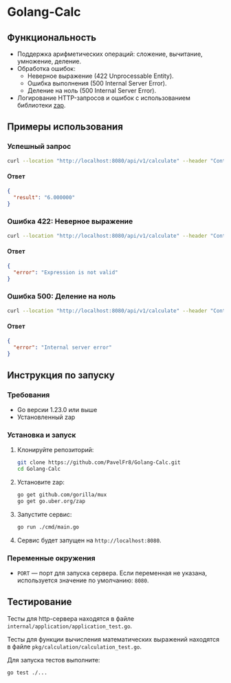 # Golang-Calc

## Функциональность

- Поддержка арифметических операций: сложение, вычитание, умножение, деление.
- Обработка ошибок:
  - Неверное выражение (422 Unprocessable Entity).
  - Ошибка выполнения (500 Internal Server Error).
  - Деление на ноль (500 Internal Server Error).
- Логирование HTTP-запросов и ошибок с использованием библиотеки [zap](https://github.com/uber-go/zap).

## Примеры использования

### Успешный запрос

```bash
curl --location "http://localhost:8080/api/v1/calculate" --header "Content-Type: application/json" --data "{\"expression\": \"2+2*2\"}"
```

#### Ответ

```json
{
  "result": "6.000000"
}
```

### Ошибка 422: Неверное выражение

```bash
curl --location "http://localhost:8080/api/v1/calculate" --header "Content-Type: application/json" --data "{\"expression\": \"2+\"}"
```

#### Ответ

```json
{
  "error": "Expression is not valid"
}
```

### Ошибка 500: Деление на ноль

```bash
curl --location "http://localhost:8080/api/v1/calculate" --header "Content-Type: application/json" --data "{\"expression\": \"999/0\"}"
```

#### Ответ

```json
{
  "error": "Internal server error"
}
```

## Инструкция по запуску

### Требования

- Go версии 1.23.0 или выше
- Установленный zap

### Установка и запуск

1. Клонируйте репозиторий:

   ```bash
   git clone https://github.com/PavelFr8/Golang-Calc.git
   cd Golang-Calc
   ```

2. Установите zap:

   ```bash
   go get github.com/gorilla/mux
   go get go.uber.org/zap
   ```

3. Запустите сервис:

   ```bash
   go run ./cmd/main.go
   ```

4. Сервис будет запущен на `http://localhost:8080`.

### Переменные окружения

- `PORT` — порт для запуска сервера. Если переменная не указана, используется значение по умолчанию: `8080`.

## Тестирование

Тесты для http-сервера находятся в файле `internal/application/application_test.go`.

Тесты для функции вычисления математических выражений находятся в файле `pkg/calculation/calculation_test.go`.

Для запуска тестов выполните:

```bash
go test ./...
```
